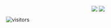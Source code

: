 <p align="center">
  <img align="center" src="https://github-readme-stats.vercel.app/api?username=flexsurfer&show_icons=true&theme=vue&count_private=true&include_all_commits=true"/>
  <img align="center" src="https://github-readme-stats.vercel.app/api/top-langs/?username=flexsurfer&layout=compact&theme=vue&langs_count=1"/>
</p>

![visitors](https://visitor-badge.glitch.me/badge?page_id=flexsurfer.flexsurfer)
